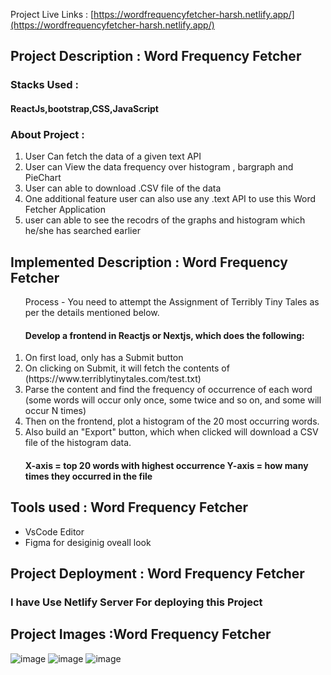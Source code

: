 Project Live Links : [https://wordfrequencyfetcher-harsh.netlify.app/](https://wordfrequencyfetcher-harsh.netlify.app/)
<h2>Project Description : Word Frequency Fetcher</h2>
<h3>Stacks Used :</h3>
<h4>ReactJs,bootstrap,CSS,JavaScript</h4>
<h3>About Project :</h3>
<ol>
  <li>User Can fetch the data of a given text API</li>
  <li>User can View the data frequency over histogram , bargraph and PieChart</li>
  <li>User can able to download .CSV file of the data</li>
  <li>One additional feature user can also use any .text API to use this Word Fetcher Application</li>
  <li>user can able to see the recodrs of the graphs and histogram which he/she has searched earlier</li>
</ol>
<h2>Implemented Description :  Word Frequency Fetcher</h2>
<ol>
Process - You need to attempt the Assignment of Terribly Tiny Tales as per the details mentioned below.</h3>
  <h4>Develop a frontend in Reactjs or Nextjs, which does the following:</h4>
  <li>On first load, only has a Submit button</li>
  <li>On clicking on Submit, it will fetch the contents of (https://www.terriblytinytales.com/test.txt)</li>
  <li>Parse the content and find the frequency of occurrence of each word (some words will occur only once, some twice and so on, and some will occur N times)</li>
  <li>Then on the frontend, plot a histogram of the 20 most occurring words.</li>
  <li>Also build an "Export" button, which when clicked will download a CSV file of the histogram data.</li>
  <h4>X-axis = top 20 words with highest occurrence Y-axis = how many times they occurred in the file</h4>
</ol>

<h2>Tools used : Word Frequency Fetcher</h2>
<ul>
  <li>VsCode Editor</li>
  <li>Figma for desiginig oveall look</li>
</ul>

<h2>Project Deployment : Word Frequency Fetcher</h2>
<h3>I have Use Netlify Server For deploying this Project</h3>

<h2>Project Images :Word Frequency Fetcher</h2>

![image](https://github.com/HarshTripathih/TERRIBLY-TINY-TALES/assets/78653464/247dc050-69ee-4002-8206-77424f46361d)
![image](https://github.com/HarshTripathih/TERRIBLY-TINY-TALES/assets/78653464/8a254ae1-743a-44f3-b95a-056bbbe9329d)
![image](https://github.com/HarshTripathih/TERRIBLY-TINY-TALES/assets/78653464/c851f372-9b06-4dcd-9060-381e8dd72c4d)


